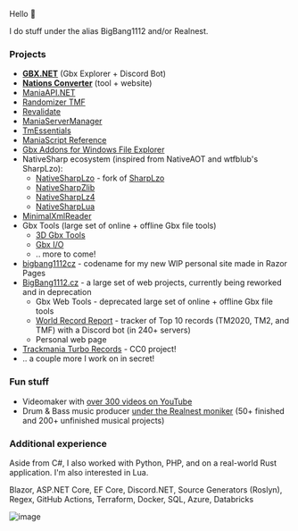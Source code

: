 Hello 👋

I do stuff under the alias BigBang1112 and/or Realnest.

### Projects

- **[GBX.NET](https://github.com/BigBang1112/gbx-net)** (Gbx Explorer + Discord Bot)
- **[Nations Converter](https://github.com/BigBang1112/nations-converter)** (tool + website)
- [ManiaAPI.NET](https://github.com/BigBang1112/maniaapi-net)
- [Randomizer TMF](https://github.com/BigBang1112/randomizer-tmf)
- [Revalidate](https://github.com/BigBang1112/revalidate)
- [ManiaServerManager](https://github.com/BigBang1112/mania-server-manager)
- [TmEssentials](https://github.com/BigBang1112/tm-essentials)
- [ManiaScript Reference](https://github.com/BigBang1112/maniascript-reference)
- [Gbx Addons for Windows File Explorer](https://github.com/BigBang1112/win-file-explorer-gbx-addons)
- NativeSharp ecosystem (inspired from NativeAOT and wtfblub's SharpLzo):
  - [NativeSharpLzo](https://github.com/BigBang1112/NativeSharpLzo) - fork of [SharpLzo](https://github.com/wtfblub/SharpLzo)
  - [NativeSharpZlib](https://github.com/BigBang1112/NativeSharpZlib)
  - [NativeSharpLz4](https://github.com/BigBang1112/NativeSharpLz4)
  - [NativeSharpLua](https://github.com/BigBang1112/NativeSharpLua)
- [MinimalXmlReader](https://github.com/BigBang1112/minimal-xmlreader)
- Gbx Tools (large set of online + offline Gbx file tools)
  - [3D Gbx Tools](https://github.com/BigBang1112/gbx-tools-3d)
  - [Gbx I/O](https://github.com/BigBang1112/gbx-io)
  - .. more to come!
- [bigbang1112cz](https://github.com/bigbang1112/bigbang1112cz) - codename for my new WIP personal site made in Razor Pages
- [BigBang1112.cz](https://github.com/bigbang1112-cz) - a large set of web projects, currently being reworked and in deprecation
  - Gbx Web Tools - deprecated large set of online + offline Gbx file tools
  - [World Record Report](https://github.com/bigbang1112-cz/world-record-report) - tracker of Top 10 records (TM2020, TM2, and TMF) with a Discord bot (in 240+ servers)
  - Personal web page
- [Trackmania Turbo Records](https://github.com/BigBang1112/tmturbo-records) - CC0 project!
- .. a couple more I work on in secret!

### Fun stuff

- Videomaker with [over 300 videos on YouTube](https://www.youtube.com/@BigBang1112tm)
- Drum & Bass music producer [under the Realnest moniker](https://www.youtube.com/@RealnestMusic) (50+ finished and 200+ unfinished musical projects)

### Additional experience

Aside from C#, I also worked with Python, PHP, and on a real-world Rust application. I'm also interested in Lua.

Blazor, ASP.NET Core, EF Core, Discord.NET, Source Generators (Roslyn), Regex, GitHub Actions, Terraform, Docker, SQL, Azure, Databricks

![image](https://github-profile-summary-cards.vercel.app/api/cards/profile-details?username=bigbang1112&theme=nord_dark)
